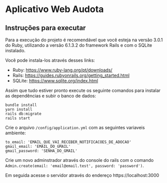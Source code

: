 # Aplicativo Web Audota 

## Instruções para executar
Para a execução do projeto é recomendável que você esteja na versão 3.0.1 do Ruby, utilizando a versão 6.1.3.2 do framework Rails e com o SQLite instalado.

Você pode instala-los através desses links:
* Ruby: https://www.ruby-lang.org/pt/downloads/
* Rails: https://guides.rubyonrails.org/getting_started.html
* SQLite: https://www.sqlite.org/index.html

Assim que tudo estiver pronto execute os seguinte comandos para instalar as dependências e subir o banco de dados:
```
bundle install
yarn install
rails db:migrate
rails start
```

Crie o arquivo `/config/application.yml` com as seguintes variaveis ambiente:

```
to_email: 'EMAIL_QUE_VAI_RECEBER_NOTIFICACOES_DE_ADOCAO'
gmail_email: 'EMAIL_DO_GMAIL'
gmail_password: 'SENHA_DO_GMAIL'
```

Crie um novo adminstrador através do console do rails com o comando `Admin.create(email: 'email@email.test', password: 'password')`.

Em seguida acesse o servidor através do endereço https://localhost:3000